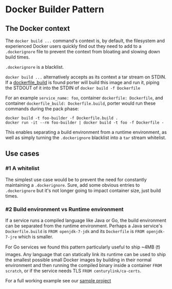 Docker Builder Pattern
======================

The Docker context
------------------

The `docker build ...` command's context is, by default, the filesystem and
experienced Docker users quickly find out they need to add to a `.dockerignore`
file to prevent the context from bloating and slowing down build times.

`.dockerignore` is a blacklist.

`docker build ...` alternatively accepts as its context a tar stream on STDIN.
If a [dockerfile_build](config-reference.md#container-dockerfile-build) is found
porter will build this image and run it, piping the STDOUT of it into the STDIN
of `docker build -f Dockerfile`

For an example `service_name: foo`, container `dockerfile: Dockerfile`, and
container `dockerfile_build: Dockerfile.build`, porter would run these commands
during the pack phase:

```
docker build -t foo-builder -f Dockerfile.build .
docker run -it --rm foo-builder | docker build -t foo -f Dockerfile -
```

This enables separating a build environment from a runtime environment, as well
as simply turning the `.dockerignore` blacklist into a `tar` stream whitelist.

Use cases
---------

### #1 A whitelist

The simplest use case would be to prevent the need for constantly maintaining a
`.dockerignore`. Sure, add some obvious entries to `.dockerignore` but it's not
longer going to impact container size, just build times.

### #2 Build environment vs Runtime environment

If a service runs a compiled language like Java or Go, the build environment can
be separated from the runtime environment. Perhaps a Java service's
`Dockerfile.build` is `FROM openjdk-7-jdk` and its `Dockerfile` is `FROM
openjdk-7-jre` which is smaller.

For Go services we found this pattern particularly useful to ship ~4MB
(:exclamation:) images. Any language that can statically link its runtime can be
used to ship the smallest possible small Docker images by building in their
normal environment and then running the compiled binary inside a container
`FROM scratch`, or if the service needs TLS `FROM centurylink/ca-certs`.

For a full working example see our [sample project](../../sample_project)
